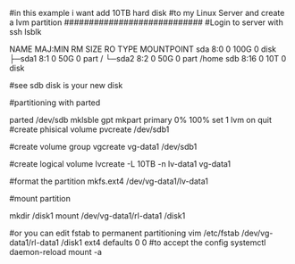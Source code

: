 #in this example i want add 10TB hard disk 
#to my Linux Server and create a lvm partition 
############################
#Login to server with ssh
lsblk

NAME        MAJ:MIN RM  SIZE RO TYPE MOUNTPOINT
sda           8:0    0  100G  0 disk
├─sda1        8:1    0   50G  0 part /
└─sda2        8:2    0   50G  0 part /home
sdb           8:16   0   10T  0 disk

#see sdb  disk is your new disk

#partitioning with parted

parted /dev/sdb
    mklsble gpt
    mkpart primary 0% 100%
    set 1 lvm on
    quit
#create phisical volume
pvcreate /dev/sdb1

#create volume group
vgcreate vg-data1   /dev/sdb1

#create logical volume
lvcreate -L 10TB -n lv-data1 vg-data1

#format the partition
mkfs.ext4   /dev/vg-data1/lv-data1

#mount partition

mkdir /disk1
mount /dev/vg-data1/rl-data1    /disk1

#or you can edit fstab to permanent partitioning
vim /etc/fstab
    /dev/vg-data1/rl-data1  /disk1  ext4    defaults    0 0
#to accept the config
systemctl daemon-reload
mount -a

